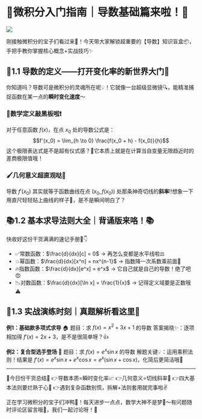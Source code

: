 # 🎉微积分入门指南｜导数基础篇来啦！🎉
![](/static/images/4a73683f3e8a9e1ee5547545366609b3db3411d970486c26b541485461b209fd.jpg)


刚接触微积分的宝子们看过来👀！今天带大家解锁超重要的【导数】知识盲盒📦，手把手教你掌握核心概念+实战技巧✨

## 🌟1.1 导数的定义——打开变化率的新世界大门🌟

你知道吗？导数可是微积分的灵魂所在呢💡！它就像一台超级显微镜🔍，能精准捕捉函数在某一点的**瞬时变化速度**～

### 📌数学定义敲黑板啦❗️
对于任意函数 $f(x)$，在点 $x_0$ 处的导数公式是：
$$f'(x_0) = \lim_{h \to 0} \frac{f(x_0 + h) - f(x_0)}{h}$$
这个极限表达式是不是超有仪式感？🎯它本质上就是在计算当自变量无限趋近时的差商极限值哦！

### 🖌️几何意义超直观哒🌈
导数 $f'(x_0)$ 其实就等于函数曲线在点 $(x_0, f(x_0))$ 处那条神奇切线的**斜率**‼️想象一下用直尺轻轻贴上曲线的样子📏，是不是瞬间明白了？

## 📚1.2 基本求导法则大全｜背诵版来咯！📚

快收好这份干货满满的速记手册📝👇

- ✅常数函数：$\frac{d}{dx}[c] = 0$ → 再怎么变都是水平线啦⚖️
- 💥幂函数：$\frac{d}{dx}[x^n] = nx^{n-1}$ → 指数降一次系数乘前面🔢
- 🔥指数函数：$\frac{d}{dx}[e^x] = e^x$ → 它自己就是自己的导数！绝了吧😍
- 📉对数函数：$\frac{d}{dx}[\ln x] = \frac{1}{x}$ → 记得定义域要是正数哦⚠️

## 💪1.3 实战演练时刻｜真题解析看这里💪

**例1：基础款多项式求导** 🏠
题目：求 $f(x) = x^2 + 3x + 1$ 的导数
答案揭晓✨：逐项相加得 $f'(x) = 2x + 3$，是不是很简单呀？👍

**例2：复合型选手登场** 🤺
题目：求 $f(x) = e^x \sin x$ 的导数
解题关键💡：运用乘积法则！结果是 $f'(x) = e^x \sin x + e^x \cos x = e^x(\sin x + \cos x)$，化简后更简洁哦👏

---

📣今日份干货总结📣
👉导数本质=瞬时变化率📈
👉几何意义=切线斜率📐
👉四大基本法则要烂熟于心💯
👉遇到复杂函数别慌，拆解+法则套用就完事啦✌️

正在学习微积分的宝子们冲鸭🚀！每天进步一点点，数学大神不是梦👑～有问题随时评论区留言哦💬，我们一起讨论呀！💖